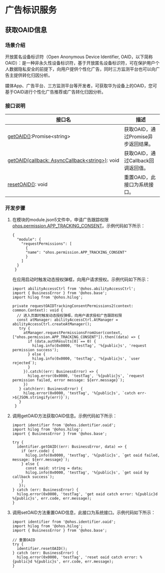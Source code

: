 # 广告标识服务

## 获取OAID信息


### 场景介绍

开放匿名设备标识符（Open Anonymous Device Identifier, OAID，以下简称OAID）：是一种非永久性设备标识符，基于开放匿名设备标识符，可在保护用户个人数据隐私安全的前提下，向用户提供个性化广告，同时三方监测平台也可以向广告主提供转化归因分析。

媒体App、广告平台、三方监测平台等开发者，可获取华为设备上的OAID，您可基于OAID进行个性化广告推荐或广告转化归因分析。


### 接口说明

| 接口名 | 描述 |
| -------- | -------- |
| [getOAID()](../../reference/apis/js-apis-oaid.md#identifiergetoaid):Promise&lt;string&gt; | 获取OAID，通过Promise异步返回结果。 |
| [getOAID(callback:&nbsp;AsyncCallback&lt;string&gt;)](../../reference/apis/js-apis-oaid.md#identifiergetoaid-1):&nbsp;void | 获取OAID，通过Callback回调返回值。 |
| [resetOAID()](../../reference/apis/js-apis-oaid.md#identifierresetoaid):&nbsp;void | 重置OAID，此接口为系统接口。 |


### 开发步骤

1. 在模块的module.json5文件中，申请广告跟踪权限[ohos.permission.APP_TRACKING_CONSENT](../../security/permission-list.md#ohospermissionapp_tracking_consent)。示例代码如下所示：
   ```
   {
     "module": {
       "requestPermissions": [
         {
         "name": "ohos.permission.APP_TRACKING_CONSENT"
         }
       ]
     }
    }
   ```

   在应用启动时触发动态授权弹框，向用户请求授权。示例代码如下所示：
   ```
   import abilityAccessCtrl from '@ohos.abilityAccessCtrl';
   import { BusinessError } from '@ohos.base';
   import hilog from '@ohos.hilog';
   
   private requestOAIDTrackingConsentPermissions2(context: common.Context): void {
     // 进入页面时触发动态授权弹框，向用户请求授权广告跟踪权限
     const atManager: abilityAccessCtrl.AtManager = abilityAccessCtrl.createAtManager();
      try {
        atManager.requestPermissionsFromUser(context, ["ohos.permission.APP_TRACKING_CONSENT"]).then((data) => {
          if (data.authResults[0] == 0) {
            hilog.info(0x0000, 'testTag', '%{public}s', 'request permission success');
          } else {
            hilog.info(0x0000, 'testTag', '%{public}s', `user rejected`);
          }
        }).catch((err: BusinessError) => {
          hilog.error(0x0000, 'testTag', '%{public}s', `request permission failed, error message: ${err.message}`);
        })
      } catch(err: BusinessError) {
        hilog.error(0x0000, 'testTag', '%{public}s', `catch err->${JSON.stringify(err)}`);
      }
    }
   ```
   
2. 调用getOAID方法获取OAID信息。示例代码如下所示：
   ```
   import identifier from '@ohos.identifier.oaid';
   import hilog from '@ohos.hilog'; 
   import { BusinessError } from '@ohos.base';
    
   try {
     identifier.getOAID((err: BusinessError, data) => {
       if (err.code) {
         hilog.info(0x0000, 'testTag', '%{public}s', `get oaid failed, message: ${err.message}`);
       } else {
         const oaid: string = data;
         hilog.info(0x0000, 'testTag', '%{public}s', `get oaid by callback success`);
       }
      });
   } catch (err: BusinessError) {
     hilog.error(0x0000, 'testTag', 'get oaid catch error: %{public}d %{public}s', err.code, err.message);
   }
   ```
   
3. 调用setOAID方法重置OAID信息，此接口为系统接口。示例代码如下所示：
   ```
   import identifier from '@ohos.identifier.oaid';
   import hilog from '@ohos.hilog'; 
   import { BusinessError } from '@ohos.base';
   
   // 重置OAID
   try {
     identifier.resetOAID();
   } catch (err: BusinessError) {
     hilog.error(0x0000, 'testTag', 'reset oaid catch error: %{public}d %{public}s', err.code, err.message);
   }
   ```
